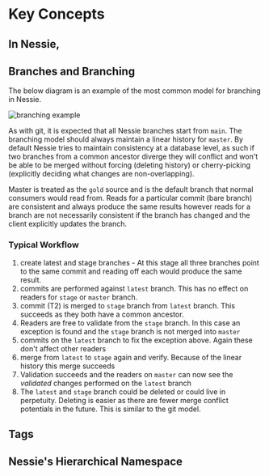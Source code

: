 # Key Concepts


## In Nessie, 

## Branches and Branching
The below diagram is an example of the most common model for branching in Nessie. 

![branching example](/img/branches.png)

As with git, it is expected that all Nessie branches start from `main`. The branching model should always maintain a linear history for `master`. By default Nessie tries to maintain consistency at a database level, as such if two branches from a common ancestor diverge they will conflict and won't be able to be merged without forcing (deleting history) or cherry-picking (explicitly deciding what changes are non-overlapping).

Master is treated as the `gold` source and is the default branch that normal consumers would read from. Reads for a
particular commit (bare branch) are consistent and always produce the same results however reads for a branch are not
necessarily consistent if the branch has changed and the client explicitly updates the branch.

### Typical Workflow
1. create latest and stage branches - At this stage all three branches point to the same commit and reading off each
would produce the same result.
2. commits are performed against `latest` branch. This has no effect on readers for `stage` or `master` branch.
3. commit (T2) is merged to `stage` branch from `latest` branch. This succeeds as they both have a common ancestor.
4. Readers are free to validate from the `stage` branch. In this case an exception is found and the `stage` branch is
not merged into `master`
5. commits on the `latest` branch to fix the exception above. Again these don't affect other readers
6. merge from `latest` to `stage` again and verify. Because of the linear history this merge succeeds
7. Validation succeeds and the readers on `master` can now see the *validated* changes performed on the `latest` branch
8. The `latest` and `stage` branch could be deleted or could live in perpetuity. Deleting is easier as there are fewer
merge conflict potentials in the future. This is similar to the git model.

## Tags


## Nessie's Hierarchical Namespace
